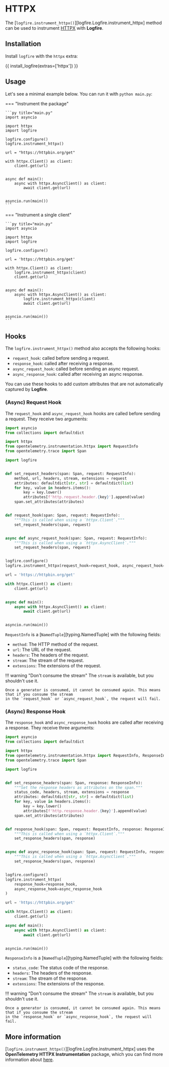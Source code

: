 # HTTPX

The [`logfire.instrument_httpx()`][logfire.Logfire.instrument_httpx] method can be used to instrument [HTTPX][httpx] with **Logfire**.

## Installation

Install `logfire` with the `httpx` extra:

{{ install_logfire(extras=['httpx']) }}

## Usage

Let's see a minimal example below. You can run it with `python main.py`:

=== "Instrument the package"

    ```py title="main.py"
    import asyncio

    import httpx
    import logfire

    logfire.configure()
    logfire.instrument_httpx()

    url = "https://httpbin.org/get"

    with httpx.Client() as client:
        client.get(url)


    async def main():
        async with httpx.AsyncClient() as client:
            await client.get(url)


    asyncio.run(main())
    ```

=== "Instrument a single client"

    ```py title="main.py"
    import asyncio

    import httpx
    import logfire

    logfire.configure()

    url = 'https://httpbin.org/get'

    with httpx.Client() as client:
        logfire.instrument_httpx(client)
        client.get(url)


    async def main():
        async with httpx.AsyncClient() as client:
            logfire.instrument_httpx(client)
            await client.get(url)


    asyncio.run(main())
    ```

## Hooks

The `logfire.instrument_httpx()` method also accepts the following hooks:

- `request_hook`: called before sending a request.
- `response_hook`: called after receiving a response.
- `async_request_hook`: called before sending an async request.
- `async_response_hook`: called after receiving an async response.

You can use these hooks to add custom attributes that are not automatically captured by **Logfire**.

### (Async) Request Hook

The `request_hook` and `async_request_hook` hooks are called before sending a request. They receive two arguments:

```py title="main.py" hl_lines="24-27"
import asyncio
from collections import defaultdict

import httpx
from opentelemetry.instrumentation.httpx import RequestInfo
from opentelemetry.trace import Span

import logfire


def set_request_headers(span: Span, request: RequestInfo):
    method, url, headers, stream, extensions = request
    attributes: defaultdict[str, str] = defaultdict(list)
    for key, value in headers.items():
        key = key.lower()
        attributes[f'http.request.header.{key}'].append(value)
    span.set_attributes(attributes)


def request_hook(span: Span, request: RequestInfo):
    """This is called when using a `httpx.Client`."""
    set_request_headers(span, request)


async def async_request_hook(span: Span, request: RequestInfo):
    """This is called when using a `httpx.AsyncClient`."""
    set_request_headers(span, request)


logfire.configure()
logfire.instrument_httpx(request_hook=request_hook, async_request_hook=async_request_hook)

url = 'https://httpbin.org/get'

with httpx.Client() as client:
    client.get(url)


async def main():
    async with httpx.AsyncClient() as client:
        await client.get(url)


asyncio.run(main())
```

`RequestInfo` is a [`NamedTuple`][typing.NamedTuple] with the following fields:

- `method`: The HTTP method of the request.
- `url`: The URL of the request.
- `headers`: The headers of the request.
- `stream`: The stream of the request.
- `extensions`: The extensions of the request.

!!! warning "Don't consume the stream"
    The `stream` is available, but you shouldn't use it.

    Once a generator is consumed, it cannot be consumed again. This means that if you consume the stream
    in the `request_hook` or `async_request_hook`, the request will fail.


### (Async) Response Hook

The `response_hook` and `async_response_hook` hooks are called after receiving a response. They receive three arguments:

```py title="main.py" hl_lines="29-32"
import asyncio
from collections import defaultdict

import httpx
from opentelemetry.instrumentation.httpx import RequestInfo, ResponseInfo
from opentelemetry.trace import Span

import logfire


def set_response_headers(span: Span, response: ResponseInfo):
    """Set the response headers as attributes on the span."""
    status_code, headers, stream, extensions = response
    attributes: defaultdict[str, str] = defaultdict(list)
    for key, value in headers.items():
        key = key.lower()
        attributes[f'http.response.header.{key}'].append(value)
    span.set_attributes(attributes)


def response_hook(span: Span, request: RequestInfo, response: ResponseInfo):
    """This is called when using a `httpx.Client`."""
    set_response_headers(span, response)


async def async_response_hook(span: Span, request: RequestInfo, response: ResponseInfo):
    """This is called when using a `httpx.AsyncClient`."""
    set_response_headers(span, response)


logfire.configure()
logfire.instrument_httpx(
    response_hook=response_hook,
    async_response_hook=async_response_hook
)

url = 'https://httpbin.org/get'

with httpx.Client() as client:
    client.get(url)

async def main():
    async with httpx.AsyncClient() as client:
        await client.get(url)


asyncio.run(main())
```

`ResponseInfo` is a [`NamedTuple`][typing.NamedTuple] with the following fields:

- `status_code`: The status code of the response.
- `headers`: The headers of the response.
- `stream`: The stream of the response.
- `extensions`: The extensions of the response.

!!! warning "Don't consume the stream"
    The `stream` is available, but you shouldn't use it.

    Once a generator is consumed, it cannot be consumed again. This means that if you consume the stream
    in the `response_hook` or `async_response_hook`, the request will fail.

## More information

[`logfire.instrument_httpx()`][logfire.Logfire.instrument_httpx] uses the
**OpenTelemetry HTTPX Instrumentation** package,
which you can find more information about [here][opentelemetry-httpx].

[httpx]: https://www.python-httpx.org/
[opentelemetry-httpx]: https://opentelemetry-python-contrib.readthedocs.io/en/latest/instrumentation/httpx/httpx.html
